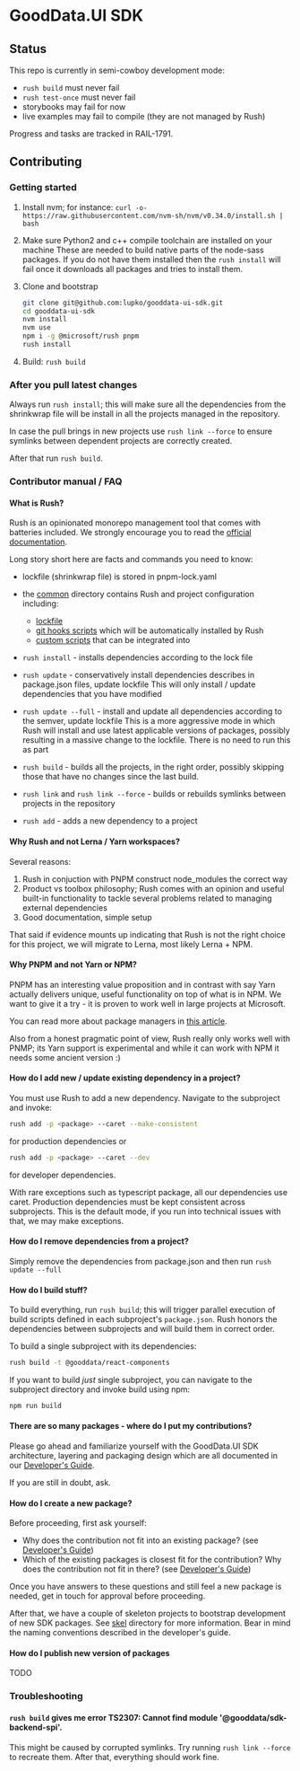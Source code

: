 # GoodData.UI SDK

## Status

This repo is currently in semi-cowboy development mode:

-   `rush build` must never fail
-   `rush test-once` must never fail
-   storybooks may fail for now
-   live examples may fail to compile (they are not managed by Rush)

Progress and tasks are tracked in RAIL-1791.

## Contributing

### Getting started

1.  Install nvm; for instance: `curl -o- https://raw.githubusercontent.com/nvm-sh/nvm/v0.34.0/install.sh | bash`
2.  Make sure Python2 and c++ compile toolchain are installed on your machine
    These are needed to build native parts of the node-sass packages. If you do not have them installed then
    the `rush install` will fail once it downloads all packages and tries to install them.
3.  Clone and bootstrap

    ```bash
    git clone git@github.com:lupko/gooddata-ui-sdk.git
    cd gooddata-ui-sdk
    nvm install
    nvm use
    npm i -g @microsoft/rush pnpm
    rush install
    ```

4.  Build: `rush build`

### After you pull latest changes

Always run `rush install`; this will make sure all the dependencies from the shrinkwrap file will be install in all
the projects managed in the repository.

In case the pull brings in new projects use `rush link --force` to ensure symlinks between dependent projects are
correctly created.

After that run `rush build`.

### Contributor manual / FAQ

#### What is Rush?

Rush is an opinionated monorepo management tool that comes with batteries included. We strongly encourage you to
read the [official documentation](https://rushjs.io/pages/intro/welcome/).

Long story short here are facts and commands you need to know:

-   lockfile (shrinkwrap file) is stored in pnpm-lock.yaml

-   the [common](common) directory contains Rush and project configuration including:

    -   [lockfile](common/config/rush/pnpm-lock.yaml)
    -   [git hooks scripts](common/git-hooks) which will be automatically installed by Rush
    -   [custom scripts](common/scripts) that can be integrated into

-   `rush install` - installs dependencies according to the lock file

-   `rush update` - conservatively install dependencies describes in package.json files, update lockfile
    This will only install / update dependencies that you have modified

-   `rush update --full` - install and update all dependencies according to the semver, update lockfile
    This is a more aggressive mode in which Rush will install and use latest applicable versions of packages, possibly
    resulting in a massive change to the lockfile. There is no need to run this as part

-   `rush build` - builds all the projects, in the right order, possibly skipping those that have no changes since
    the last build.

-   `rush link` and `rush link --force` - builds or rebuilds symlinks between projects in the repository

-   `rush add` - adds a new dependency to a project

#### Why Rush and not Lerna / Yarn workspaces?

Several reasons:

1.  Rush in conjuction with PNPM construct node_modules the correct way
2.  Product vs toolbox philosophy; Rush comes with an opinion and useful built-in functionality to tackle several
    problems related to managing external dependencies
3.  Good documentation, simple setup

That said if evidence mounts up indicating that Rush is not the right choice for this project, we will migrate
to Lerna, most likely Lerna + NPM.

#### Why PNPM and not Yarn or NPM?

PNPM has an interesting value proposition and in contrast with say Yarn actually delivers unique, useful
functionality on top of what is in NPM. We want to give it a try - it is proven to work well in large projects
at Microsoft.

You can read more about package managers in [this article](https://rushjs.io/pages/maintainer/package_managers/).

Also from a honest pragmatic point of view, Rush really only works well with PNMP; its Yarn support is experimental and
while it can work with NPM it needs some ancient version :)

#### How do I add new / update existing dependency in a project?

You must use Rush to add a new dependency. Navigate to the subproject and invoke:

```bash
rush add -p <package> --caret --make-consistent
```

for production dependencies or

```bash
rush add -p <package> --caret --dev
```

for developer dependencies.

With rare exceptions such as typescript package, all our dependencies use caret. Production dependencies must be kept
consistent across subprojects. This is the default mode, if you run into technical issues with that, we may make exceptions.

#### How do I remove dependencies from a project?

Simply remove the dependencies from package.json and then run `rush update --full`

#### How do I build stuff?

To build everything, run `rush build`; this will trigger parallel execution of build scripts defined in each subproject's
`package.json`. Rush honors the dependencies between subprojects and will build them in correct order.

To build a single subproject with its dependencies:

```bash
rush build -t @gooddata/react-components
```

If you want to build _just_ single subproject, you can navigate to the subproject directory and invoke build using
npm:

```bash
npm run build
```

#### There are so many packages - where do I put my contributions?

Please go ahead and familiarize yourself with the GoodData.UI SDK architecture, layering and packaging design
which are all documented in our [Developer's Guide](docs/sdk-dev.md).

If you are still in doubt, ask.

#### How do I create a new package?

Before proceeding, first ask yourself:

-   Why does the contribution not fit into an existing package? (see [Developer's Guide](docs/sdk-dev.md))
-   Which of the existing packages is closest fit for the contribution? Why does the contribution not fit in there? (see [Developer's Guide](docs/sdk-dev.md))

Once you have answers to these questions and still feel a new package is needed, get in touch for approval before
proceeding.

After that, we have a couple of skeleton projects to bootstrap development of new SDK packages. See [skel](skel) directory for
more information. Bear in mind the naming conventions described in the developer's guide.

#### How do I publish new version of packages

TODO

### Troubleshooting

#### `rush build` gives me error TS2307: Cannot find module '@gooddata/sdk-backend-spi'.

This might be caused by corrupted symlinks. Try running `rush link --force` to recreate them. After that, everything should work fine.
